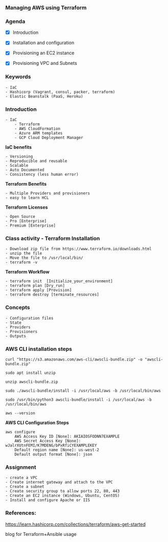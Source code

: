 ### ###############################
### Managing AWS using Terraform
### ###############################


### Agenda

- [x] Introduction
- [x] Installation and configuration
- [x] Provisioning an EC2 instance
- [x] Provisioning VPC and Subnets


### Keywords
```
- IaC
- Hashicorp (Vagrant, consul, packer, terraform)
- Elastic Beanstalk (PaaS, Heroku)
```
### Introduction
```
- IaC
    - Terraform
    - AWS CloudFormation
    - Azure ARM templates
    - GCP Cloud Deployment Manager
```
**IaC benefits**
```
- Versioning
- Reproducible and reusable
- Scalable
- Auto Documented
- Consistency (less human error)
```
**Terraform Benefits**
```
- Multiple Providers and provisioners
- easy to learn HCL
```
**Terraform Licenses**
```
- Open Source
- Pro [Enterprise]
- Premium [Enterprise]
```

### Class activity - Terraform Installation
```
- Download zip file from https://www.terraform.io/downloads.html
- unzip the file
- Move the file to /usr/local/bin/
- terraform -v
```

**Terraform Workflow**
```
- terraform init  [Initialize_your_environment]
- terraform plan [Dry_run]
- terraform apply [Provision]
- terraform destroy [terminate_resources]
```
### Concepts
```
- Configuration files
- State
- Providers
- Provisioners
- Outputs
```
### AWS CLI installation steps
```
curl "https://s3.amazonaws.com/aws-cli/awscli-bundle.zip" -o "awscli-bundle.zip"

sudo apt install unzip

unzip awscli-bundle.zip

sudo ./awscli-bundle/install -i /usr/local/aws -b /usr/local/bin/aws

sudo /usr/bin/python3 awscli-bundle/install -i /usr/local/aws -b /usr/local/bin/aws

aws --version
```

**AWS CLI Configuration Steps**
```
aws configure
    AWS Access Key ID [None]: AKIAIOSFODNN7EXAMPLE
    AWS Secret Access Key [None]: wJalrXUtnFEMI/K7MDENG/bPxRfiCYEXAMPLEKEY
    Default region name [None]: us-west-2
    Default output format [None]: json
```
### Assignment
```
- create a VPC
- Create internet gateway and attach to the VPC
- Create a subnet
- Create security group to allow ports 22, 80, 443
- Create an EC2 instance (Windows, Ubuntu, CentOS)
- Install and configure Apache or IIS
```


### References:

https://learn.hashicorp.com/collections/terraform/aws-get-started

blog for Terraform+Ansible usage
